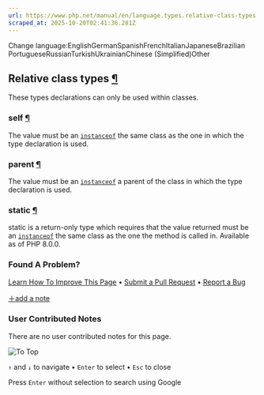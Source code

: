 ```yaml
---
url: https://www.php.net/manual/en/language.types.relative-class-types.php
scraped_at: 2025-10-20T02:41:36.281Z
---
```


Change language:EnglishGermanSpanishFrenchItalianJapaneseBrazilian PortugueseRussianTurkishUkrainianChinese (Simplified)Other

## Relative class types [¶](https://www.php.net/manual/en/language.types.relative-class-types.php\#language.types.relative-class-types)

These types declarations can only be used within classes.


### self [¶](https://www.php.net/manual/en/language.types.relative-class-types.php\#language.types.relative-class-types.self)

The value must be an [`instanceof`](https://www.php.net/manual/en/language.operators.type.php) the same class as the one
in which the type declaration is used.


### parent [¶](https://www.php.net/manual/en/language.types.relative-class-types.php\#language.types.relative-class-types.parent)

The value must be an [`instanceof`](https://www.php.net/manual/en/language.operators.type.php) a parent of the class
in which the type declaration is used.


### static [¶](https://www.php.net/manual/en/language.types.relative-class-types.php\#language.types.relative-class-types.static)

static is a return-only type which requires that the
value returned must be an [`instanceof`](https://www.php.net/manual/en/language.operators.type.php) the same class as the one
the method is called in.
Available as of PHP 8.0.0.


### Found A Problem?

[Learn How To Improve This Page](https://github.com/php/doc-base/blob/master/README.md "This will take you to our contribution guidelines on GitHub")
•
[Submit a Pull Request](https://github.com/php/doc-en/blob/master/language/types/relative-class-types.xml)
•
[Report a Bug](https://github.com/php/doc-en/issues/new?body=From%20manual%20page:%20https:%2F%2Fphp.net%2Flanguage.types.relative-class-types%0A%0A---)

[＋add a note](https://www.php.net/manual/add-note.php?sect=language.types.relative-class-types&repo=en&redirect=https://www.php.net/manual/en/language.types.relative-class-types.php)

### User Contributed Notes

There are no user contributed notes for this page.

![To Top](https://www.php.net/images/to-top@2x.png)

`↑` and `↓` to navigate •
`Enter` to select •
`Esc` to close


Press `Enter` without
selection to search using Google